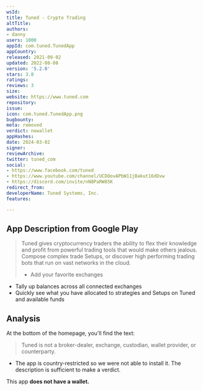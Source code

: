 ```yaml
---
wsId: 
title: Tuned - Crypto Trading
altTitle: 
authors:
- danny
users: 1000
appId: com.tuned.TunedApp
appCountry: 
released: 2021-09-02
updated: 2022-08-08
version: '5.2.0'
stars: 3.8
ratings: 
reviews: 3
size: 
website: https://www.tuned.com
repository: 
issue: 
icon: com.tuned.TunedApp.png
bugbounty: 
meta: removed
verdict: nowallet
appHashes: 
date: 2024-03-02
signer: 
reviewArchive: 
twitter: tuned_com
social:
- https://www.facebook.com/tuned
- https://www.youtube.com/channel/UCDOovAPbW11jBakut16dDvw
- https://discord.com/invite/nN8PaRW85K
redirect_from: 
developerName: Tuned Systems, Inc.
features: 

---
```


## App Description from Google Play 

> Tuned gives cryptocurrency traders the ability to flex their knowledge and profit from powerful trading tools that would make others jealous. Compose complex trade Setups, or discover high performing trading bots that run on vast networks in the cloud.
>
>- Add your favorite exchanges
- Tally up balances across all connected exchanges
- Quickly see what you have allocated to strategies and Setups on Tuned and available funds

## Analysis 

At the bottom of the homepage, you'll find the text: 

> Tuned is not a broker-dealer, exchange, custodian, wallet provider, or counterparty.

- The app is country-restricted so we were not able to install it. The description is sufficient to make a verdict.

This app **does not have a wallet.** 

